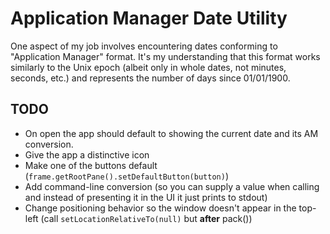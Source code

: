 # Application Manager Date Utility

One aspect of my job involves encountering dates conforming to "Application Manager" format. It's my understanding that this format works similarly to the Unix epoch (albeit only in whole dates, not minutes, seconds, etc.) and represents the number of days since 01/01/1900.

## TODO
* On open the app should default to showing the current date and its AM conversion.
* Give the app a distinctive icon
* Make one of the buttons default (`frame.getRootPane().setDefaultButton(button)`)
* Add command-line conversion (so you can supply a value when calling and instead of presenting it in the UI it just prints to stdout)
* Change positioning behavior so the window doesn't appear in the top-left (call `setLocationRelativeTo(null)` but **after** pack())
